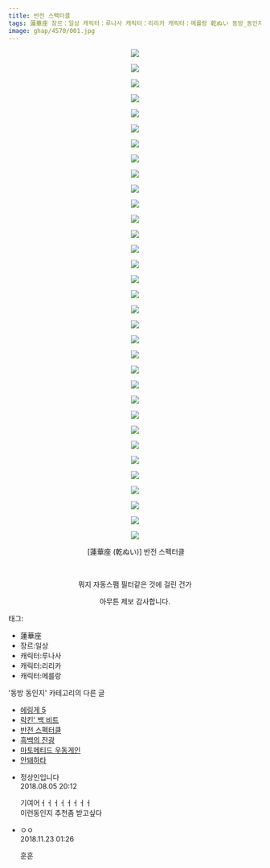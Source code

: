 ```yaml
---
title: 반전 스펙터클
tags: 蓮華座 장르：일상 캐릭터：루나사 캐릭터：리리카 캐릭터：메를랑 乾ぬい 동방_동인지
image: ghap/4570/001.jpg
---
```

<div class="article">
<p style="text-align: center; clear: none; float: none;"><img src="{{ site.nasurl }}/ghap/4570/001.jpg"/></p>
<p style="text-align: center; clear: none; float: none;"><img src="{{ site.nasurl }}/ghap/4570/002.jpg"/></p>
<p style="text-align: center; clear: none; float: none;"><img src="{{ site.nasurl }}/ghap/4570/003.jpg"/></p>
<p style="text-align: center; clear: none; float: none;"><img src="{{ site.nasurl }}/ghap/4570/004.jpg"/></p>
<p style="text-align: center; clear: none; float: none;"><img src="{{ site.nasurl }}/ghap/4570/005.jpg"/></p>
<p style="text-align: center; clear: none; float: none;"><img src="{{ site.nasurl }}/ghap/4570/006.jpg"/></p>
<p style="text-align: center; clear: none; float: none;"><img src="{{ site.nasurl }}/ghap/4570/007.jpg"/></p>
<p style="text-align: center; clear: none; float: none;"><img src="{{ site.nasurl }}/ghap/4570/008.jpg"/></p>
<p style="text-align: center; clear: none; float: none;"><img src="{{ site.nasurl }}/ghap/4570/009.jpg"/></p>
<p style="text-align: center; clear: none; float: none;"><img src="{{ site.nasurl }}/ghap/4570/010.jpg"/></p>
<p style="text-align: center; clear: none; float: none;"><img src="{{ site.nasurl }}/ghap/4570/011.jpg"/></p>
<p style="text-align: center; clear: none; float: none;"><img src="{{ site.nasurl }}/ghap/4570/012.jpg"/></p>
<p style="text-align: center; clear: none; float: none;"><img src="{{ site.nasurl }}/ghap/4570/013.jpg"/></p>
<p style="text-align: center; clear: none; float: none;"><img src="{{ site.nasurl }}/ghap/4570/014.jpg"/></p>
<p style="text-align: center; clear: none; float: none;"><img src="{{ site.nasurl }}/ghap/4570/015.jpg"/></p>
<p style="text-align: center; clear: none; float: none;"><img src="{{ site.nasurl }}/ghap/4570/016.jpg"/></p>
<p style="text-align: center; clear: none; float: none;"><img src="{{ site.nasurl }}/ghap/4570/017.jpg"/></p>
<p style="text-align: center; clear: none; float: none;"><img src="{{ site.nasurl }}/ghap/4570/018.jpg"/></p>
<p style="text-align: center; clear: none; float: none;"><img src="{{ site.nasurl }}/ghap/4570/019.jpg"/></p>
<p style="text-align: center; clear: none; float: none;"><img src="{{ site.nasurl }}/ghap/4570/020.jpg"/></p>
<p style="text-align: center; clear: none; float: none;"><img src="{{ site.nasurl }}/ghap/4570/021.jpg"/></p>
<p style="text-align: center; clear: none; float: none;"><img src="{{ site.nasurl }}/ghap/4570/022.jpg"/></p>
<p style="text-align: center; clear: none; float: none;"><img src="{{ site.nasurl }}/ghap/4570/023.jpg"/></p>
<p style="text-align: center; clear: none; float: none;"><img src="{{ site.nasurl }}/ghap/4570/024.jpg"/></p>
<p style="text-align: center; clear: none; float: none;"><img src="{{ site.nasurl }}/ghap/4570/025.jpg"/></p>
<p style="text-align: center; clear: none; float: none;"><img src="{{ site.nasurl }}/ghap/4570/026.jpg"/></p>
<p style="text-align: center; clear: none; float: none;"><img src="{{ site.nasurl }}/ghap/4570/027.jpg"/></p>
<p style="text-align: center; clear: none; float: none;"><img src="{{ site.nasurl }}/ghap/4570/028.jpg"/></p>
<p style="text-align: center; clear: none; float: none;"><img src="{{ site.nasurl }}/ghap/4570/029.jpg"/></p>
<p style="text-align: center; clear: none; float: none;"><img src="{{ site.nasurl }}/ghap/4570/030.jpg"/></p>
<p style="text-align: center; clear: none; float: none;"><img src="{{ site.nasurl }}/ghap/4570/031.jpg"/></p>
<p style="text-align: center; clear: none; float: none;"><img src="{{ site.nasurl }}/ghap/4570/032.jpg"/></p>
<p style="text-align: center; clear: none; float: none;"><img src="{{ site.nasurl }}/ghap/4570/033.jpg"/></p>
<p style="text-align: center; clear: none; float: none;"> [蓮華座 (乾ぬい)] 반전 스펙터클</p>
<p style="text-align: center; clear: none; float: none;"><br/></p>
<p style="text-align: center; clear: none; float: none;">뭐지 자동스팸 필터같은 것에 걸린 건가</p>
<p style="text-align: center; clear: none; float: none;">아무튼 제보 감사합니다.</p>
</div><div class="tagTrail">
<p>태그: </p>
<ul>
<li>蓮華座</li>
<li>장르:일상</li>
<li>캐릭터:루나사</li>
<li>캐릭터:리리카</li>
<li>캐릭터:메를랑</li>
</ul>
</div><div class="another">
<p>'동방 동인지' 카테고리의 다른 글</p>
<ul>
<li><a href="/2018-08-05-ghap_4572">에링게 5</a></li>
<li><a href="/2018-08-05-ghap_4571">락킨' 백 비트</a></li>
<li><a href="/2018-08-05-ghap_4570">반전 스펙터클</a></li>
<li><a href="/2018-08-03-ghap_4568">흑백의 잔광</a></li>
<li><a href="/2018-08-03-ghap_4567">마토메티드 우동게인</a></li>
<li><a href="/2018-08-02-ghap_4565">안돼하타</a></li>
</ul>
</div><div class="cb_module cb_fluid">
<div class="cb_wrt cb_profile">
<div class="comment">
<ul>
<li class="cb_thumb_off" id="comment15301391">
<div class="cb_comment_area">
<div class="cb_info_area">
<div class="cb_section">
<span class="cb_nick_name">정상인입니다</span>
</div>
<div class="cb_section">
<span class="cb_date">2018.08.05 20:12 </span>
</div>
</div>
<div class="cb_dsc_comment">
<p class="cb_dsc">
											기여어ㅓㅓㅓㅓㅓㅓㅓㅓ<br/>
이런동인지 추천좀 받고싶다
										</p>
</div>
</div></li>
<li class="cb_thumb_off" id="comment15377179">
<div class="cb_comment_area">
<div class="cb_info_area">
<div class="cb_section">
<span class="cb_nick_name">ㅇㅇ</span>
</div>
<div class="cb_section">
<span class="cb_date">2018.11.23 01:26 </span>
</div>
</div>
<div class="cb_dsc_comment">
<p class="cb_dsc">
											훈훈
										</p>
</div>
</div></li>
</ul>
</div>
</div><!-- commentList close -->
</div>